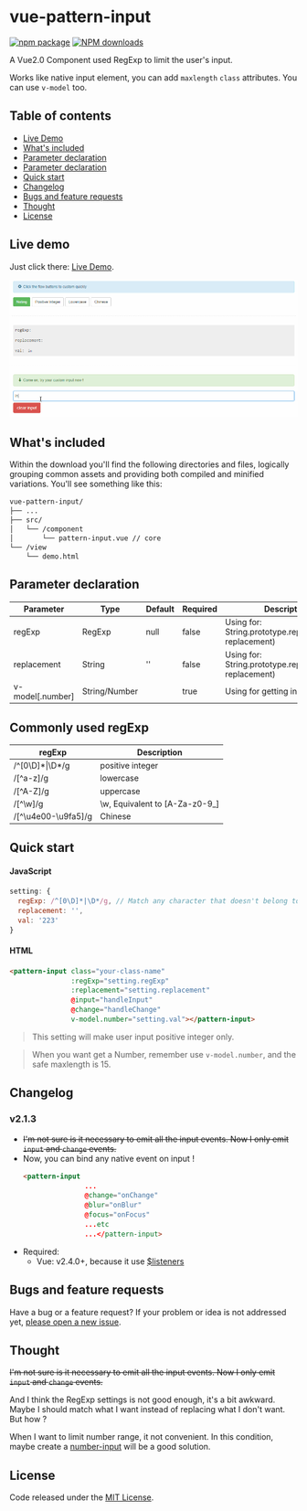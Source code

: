 # vue-pattern-input

[![npm package](https://img.shields.io/npm/v/vue-pattern-input.svg?style=flat-square)](https://www.npmjs.com/package/vue-pattern-input)
[![NPM downloads](https://img.shields.io/npm/dw/vue-pattern-input.svg?style=flat-square)](http://npmjs.com/vue-pattern-input)

A Vue2.0 Component used RegExp to limit the user's input.

Works like native input element, you can add `maxlength` `class` attributes. You can use `v-model` too.

## Table of contents

- [Live Demo](#live-demo)
- [What's included](#whats-included)
- [Parameter declaration](#parameter-declaration)
- [Parameter declaration](#parameter-declaration)
- [Quick start](#quick-start)
- [Changelog](#changelog)
- [Bugs and feature requests](#bugs-and-feature-requests)
- [Thought](#thought)
- [License](#license)

## Live demo

Just click there: [Live Demo](http://htmlpreview.github.io/?https://github.com/RoamIn/vue-pattern-input/blob/master/dist/index.html).

![demo.gif](./dist/static/demo.gif)

## What's included

Within the download you'll find the following directories and files, logically grouping common assets and providing both compiled and minified variations. You'll see something like this:

```
vue-pattern-input/
├── ...
├── src/
│   └── /component
│       └── pattern-input.vue // core
└── /view
    └── demo.html
```

## Parameter declaration


Parameter|Type|Default|Required|Description
--- | --- | --- | --- | --- |
regExp | RegExp | null | false | Using for: String.prototype.replace(regexp, replacement)
replacement | String | '' | false | Using for: String.prototype.replace(regexp, replacement)
v-model[.number] | String/Number | | true | Using for getting input value

## Commonly used regExp

regExp|Description
--- | --- |
/^[0\D]\*\|\D*/g | positive integer
/[^a-z]/g | lowercase
/[^A-Z]/g | uppercase
/[^\w]/g | \w, Equivalent to [A-Za-z0-9_]
/[^\u4e00-\u9fa5]/g | Chinese


## Quick start

#### JavaScript

```javascript
setting: {
  regExp: /^[0\D]*|\D*/g, // Match any character that doesn't belong to the positive integer
  replacement: '',
  val: '223'
}
```

#### HTML

```html
<pattern-input class="your-class-name"
               :regExp="setting.regExp"
               :replacement="setting.replacement"
               @input="handleInput"
               @change="handleChange"
               v-model.number="setting.val"></pattern-input>
```

> This setting will make user input positive integer only.

> When you want get a Number, remember use `v-model.number`, and the safe maxlength is 15.


## Changelog

### v2.1.3
- ~~I'm not sure is it necessary to emit all the input events. Now I only emit `input` and `change` events.~~
- Now, you can bind any native event on input !
  ```html
  <pattern-input
                 ...
                 @change="onChange"
                 @blur="onBlur"
                 @focus="onFocus"
                 ...etc
                 ...</pattern-input>
  ```
- Required:
    - Vue: v2.4.0+, because it use [$listeners](https://vuejs.org/v2/api/#vm-listeners)

## Bugs and feature requests

Have a bug or a feature request? If your problem or idea is not addressed yet, [please open a new issue](https://github.com/RoamIn/vue-pattern-input/issues/new).

## Thought

~~I'm not sure is it necessary to emit all the input events. Now I only emit `input` and `change` events.~~

And I think the RegExp settings is not good enough, it's a bit awkward. Maybe I should match what I want instead of replacing what I don't want. But how ?

When I want to limit number range, it not convenient. In this condition, maybe create a [number-input](https://github.com/RoamIn/vue-custom-input) will be a good solution.


## License

Code released under the [MIT License](https://github.com/RoamIn/vue-pattern-input/blob/master/LICENSE).
